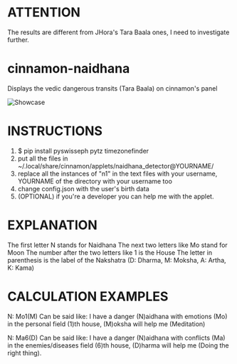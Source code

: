 # ATTENTION
The results are different from JHora's Tara Baala ones, I need to investigate further.

# cinnamon-naidhana
Displays the vedic dangerous transits (Tara Baala) on cinnamon's panel

![Showcase](https://i.ibb.co/3ySHP4yD/Schermata-del-2025-05-23-16-26-25.png)

# INSTRUCTIONS
1. $ pip install pyswisseph pytz timezonefinder
2. put all the files in ~/.local/share/cinnamon/applets/naidhana_detector@YOURNAME/
3. replace all the instances of "n1" in the text files with your username, YOURNAME of the directory with your username too
4. change config.json with the user's birth data
5. (OPTIONAL) if you're a developer you can help me with the applet.


# EXPLANATION
The first letter N stands for Naidhana
The next two letters like Mo stand for Moon
The number after the two letters like 1 is the House
The letter in parenthesis is the label of the Nakshatra (D: Dharma, M: Moksha, A: Artha, K: Kama)

# CALCULATION EXAMPLES
N: Mo1(M)
Can be said like: I have a danger (N)aidhana with emotions (Mo) in the personal field (1)th house, (M)oksha will help me (Meditation)

N: Ma6(D)
Can be said like: I have a danger (N)aidhana with conflicts (Ma) in the enemies/diseases field (6)th house, (D)harma will help me (Doing the right thing).
